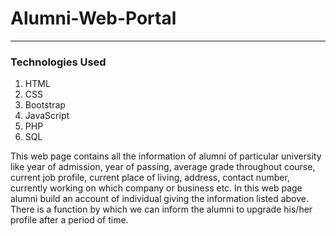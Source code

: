 # Alumni-Web-Portal

---
### Technologies Used
1. HTML
2. CSS
4. Bootstrap
5. JavaScript
6. PHP
5. SQL

This web page contains all the information of alumni of particular university like year of admission, year of passing, average grade throughout course, current job profile, current place of living, address, contact number, currently working on which company or business etc. In this web page alumni build an account of individual giving the information listed above. There is a function by which we can inform the alumni to upgrade his/her profile after a period of time.

